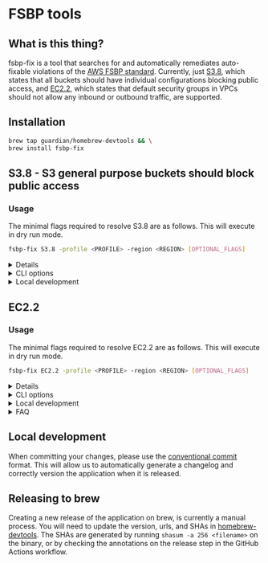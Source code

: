 # FSBP tools

## What is this thing?

fsbp-fix is a tool that searches for and automatically remediates auto-fixable violations of the [AWS FSBP standard](https://docs.aws.amazon.com/securityhub/latest/userguide/fsbp-standard.html). Currently, just [S3.8](https://docs.aws.amazon.com/securityhub/latest/userguide/s3-controls.html#s3-8), which states that all buckets should have individual configurations blocking public access, and [EC2.2](https://docs.aws.amazon.com/securityhub/latest/userguide/ec2-controls.html#ec2-2), which states that default security groups in VPCs should not allow any inbound or outbound traffic, are supported.

## Installation

```bash
brew tap guardian/homebrew-devtools && \
brew install fsbp-fix
```

## S3.8 - S3 general purpose buckets should block public access

### Usage

The minimal flags required to resolve S3.8 are as follows. This will execute in dry run mode.

```bash
fsbp-fix S3.8 -profile <PROFILE> -region <REGION> [OPTIONAL_FLAGS]
```

<details>
  <summary>Details</summary>
### Function

First, we find all the buckets that are breaking this rule. It skips over any that are in CloudFormation stacks (to avoid introducing stack drift), and then blocks public access to the remaining buckets.

```mermaid
flowchart TB
    stack[Is it part of a cloudformation stack]
    excl[Is it in a list of excluded \n buckets provided by the user?]
    block[Block public access to the bucket]
    ruleBreak[Does the bucket break S3.8?]
    break[Do nothing.]
    noAccess[No. Access already \n blocked]

    ruleBreak --> Yes --> stack --> No --> excl --> Nope --> block
    ruleBreak --> noAccess --> break
    stack --> Yeah --> break
    excl --> Yep --> break
```

There are a few extra features, controlled by flags, enumerated below.
</details>

<details>
    <summary>CLI options</summary>
fsbp-fix takes a subcommand and up to 3 flags:

- **profile**: _Required._ The profile to use when connecting to AWS.

- **region**: _Required._ The region you want to search in.

- **execute**: _Optional._ Takes no value. If present, it will ask the user to confirm, then block the buckets. If not, it will only print
  the buckets that would have been blocked.

- **exclusions**: _Optional._ Comma-delimited list of buckets to exclude from blocking.

- **max**: _Optional._ The maximum number of buckets to block. Between 1
  and 100. Defaults to 100, which is the maximum number of buckets that can
  exist in an AWS account.

You will also need credentials for the relevant AWS account from Janus.
</details>

<details>
    <summary>Local development</summary>
While developing locally, you can test the application using the following
command from the bucket-blocker subdirectory, without needing to build the binary:

```bash
go run main.go S3.8 -profile <PROFILE> -region <REGION> [OPTIONAL_FLAGS]
```

</details>

## EC2.2

### Usage

The minimal flags required to resolve EC2.2 are as follows. This will execute in dry run mode.

```bash
fsbp-fix EC2.2 -profile <PROFILE> -region <REGION> [OPTIONAL_FLAGS]
```

<details>
  <summary>Details</summary>
AWS Security Hub Control [EC2.2](https://docs.aws.amazon.com/securityhub/latest/userguide/ec2-controls.html#ec2-2) states that default security groups in VPCs should not allow any inbound or outbound traffic. VPCs set up recently are compliant by default, but older VPCs are not.

The tool will search for relevant security groups that are not compliant with this control, and check to see if the security group is being used. If the group is not in use, it will remove the offending ingress/egress rules.

```mermaid
flowchart TB
    usage[Is the group in use?]
    block[Delete all security group rules]
    ruleBreak[Does the group break EC2.2?]
    break[Do nothing.]
    inUse[Yeah]

    ruleBreak --> Yes --> usage --> No --> block
    usage --> inUse --> break
    ruleBreak --> Nope --> break

```

</details>

<details>
    <summary>CLI options</summary>
ingress-inquisition takes the following flags:

- **profile**: _Required._ The profile to use when connecting to AWS.

- **region**: _Required._ The region you want to search in.

- **execute**: _Optional._ Takes no value. If present, it will ask the user to confirm, then delete the rules. Otherwise, it will just list the rules that would have been deleted.

</details>

<details>
    <summary>Local development</summary>
While developing locally, you can test the application using the following
command from the ingress-inquisitor subdirectory, without needing to build the binary:

```bash
go run main.go EC2.2 -profile <PROFILE> -region <REGION> [OPTIONAL_FLAGS]
```

</details>

<details>
    <summary>FAQ</summary>
### FAQ

#### How do we know if a security group is being used?

Security groups are associated with resources such as EC2 instances, databases, etc via an Elastic Network Interface (ENI). Ingress inquisition queries the AWS API to check all ENIs in the region, and if a security group is associated with an ENI, it is considered in use, and the rules will not be deleted.
</details>

## Local development

When committing your changes, please use the
[conventional commit](https://www.conventionalcommits.org/en/v1.0.0/#summary)
format. This will allow us to automatically generate a changelog and correctly
version the application when it is released.

## Releasing to brew

Creating a new release of the application on brew, is currently a manual
process. You will need to update the version, urls, and SHAs in
[homebrew-devtools](https://github.com/guardian/homebrew-devtools). The SHAs are generated by running `shasum -a 256 <filename>` on the binary, or by checking the annotations on the release step in the GitHub Actions workflow.
